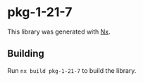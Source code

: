 # pkg-1-21-7

This library was generated with [Nx](https://nx.dev).

## Building

Run `nx build pkg-1-21-7` to build the library.
